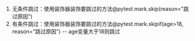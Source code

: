 1. 无条件跳过：使用装饰器装饰要跳过的方法\@pytest.mark.skip(reason="跳过原因")
2. 有条件跳过：使用装饰器装饰要跳过的方法\@pytest.mark.skipif(age>18, reason="跳过原因") -- age变量大于18则跳过